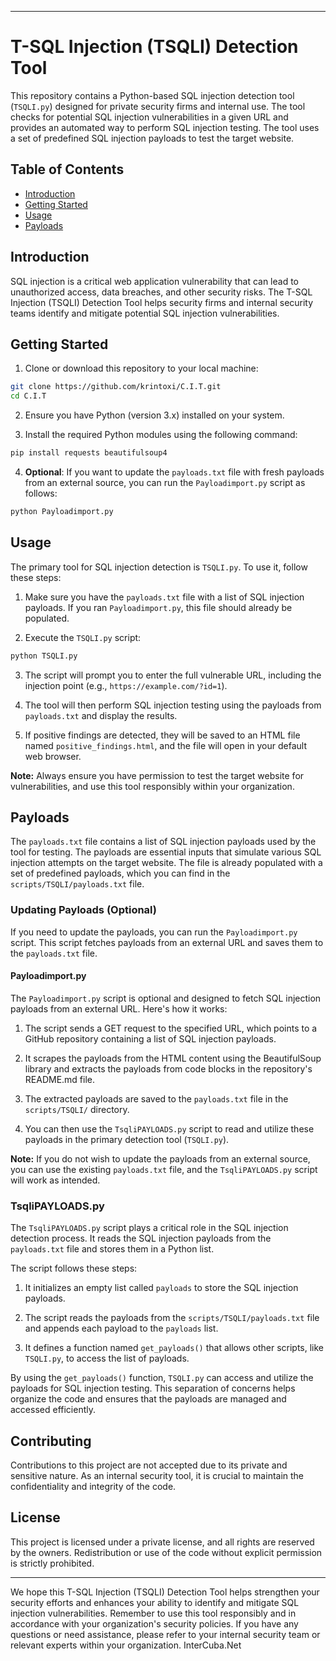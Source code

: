 
---

# T-SQL Injection (TSQLI) Detection Tool

This repository contains a Python-based SQL injection detection tool (`TSQLI.py`) designed for private security firms and internal use. The tool checks for potential SQL injection vulnerabilities in a given URL and provides an automated way to perform SQL injection testing. The tool uses a set of predefined SQL injection payloads to test the target website.

## Table of Contents

- [Introduction](#introduction)
- [Getting Started](#getting-started)
- [Usage](#usage)
- [Payloads](#payloads)


## Introduction

SQL injection is a critical web application vulnerability that can lead to unauthorized access, data breaches, and other security risks. The T-SQL Injection (TSQLI) Detection Tool helps security firms and internal security teams identify and mitigate potential SQL injection vulnerabilities.

## Getting Started

1. Clone or download this repository to your local machine:

```bash
git clone https://github.com/krintoxi/C.I.T.git
cd C.I.T
```

2. Ensure you have Python (version 3.x) installed on your system.

3. Install the required Python modules using the following command:

```bash
pip install requests beautifulsoup4
```

4. **Optional**: If you want to update the `payloads.txt` file with fresh payloads from an external source, you can run the `Payloadimport.py` script as follows:

```bash
python Payloadimport.py
```

## Usage

The primary tool for SQL injection detection is `TSQLI.py`. To use it, follow these steps:

1. Make sure you have the `payloads.txt` file with a list of SQL injection payloads. If you ran `Payloadimport.py`, this file should already be populated.

2. Execute the `TSQLI.py` script:

```bash
python TSQLI.py
```

3. The script will prompt you to enter the full vulnerable URL, including the injection point (e.g., `https://example.com/?id=1`).

4. The tool will then perform SQL injection testing using the payloads from `payloads.txt` and display the results.

5. If positive findings are detected, they will be saved to an HTML file named `positive_findings.html`, and the file will open in your default web browser.

**Note:** Always ensure you have permission to test the target website for vulnerabilities, and use this tool responsibly within your organization.

## Payloads

The `payloads.txt` file contains a list of SQL injection payloads used by the tool for testing. The payloads are essential inputs that simulate various SQL injection attempts on the target website. The file is already populated with a set of predefined payloads, which you can find in the `scripts/TSQLI/payloads.txt` file.

### Updating Payloads (Optional)

If you need to update the payloads, you can run the `Payloadimport.py` script. This script fetches payloads from an external URL and saves them to the `payloads.txt` file.

#### Payloadimport.py

The `Payloadimport.py` script is optional and designed to fetch SQL injection payloads from an external URL. Here's how it works:

1. The script sends a GET request to the specified URL, which points to a GitHub repository containing a list of SQL injection payloads.

2. It scrapes the payloads from the HTML content using the BeautifulSoup library and extracts the payloads from code blocks in the repository's README.md file.

3. The extracted payloads are saved to the `payloads.txt` file in the `scripts/TSQLI/` directory.

4. You can then use the `TsqliPAYLOADS.py` script to read and utilize these payloads in the primary detection tool (`TSQLI.py`).

**Note:** If you do not wish to update the payloads from an external source, you can use the existing `payloads.txt` file, and the `TsqliPAYLOADS.py` script will work as intended.

### TsqliPAYLOADS.py

The `TsqliPAYLOADS.py` script plays a critical role in the SQL injection detection process. It reads the SQL injection payloads from the `payloads.txt` file and stores them in a Python list.

The script follows these steps:

1. It initializes an empty list called `payloads` to store the SQL injection payloads.

2. The script reads the payloads from the `scripts/TSQLI/payloads.txt` file and appends each payload to the `payloads` list.

3. It defines a function named `get_payloads()` that allows other scripts, like `TSQLI.py`, to access the list of payloads.

By using the `get_payloads()` function, `TSQLI.py` can access and utilize the payloads for SQL injection testing. This separation of concerns helps organize the code and ensures that the payloads are managed and accessed efficiently.

## Contributing

Contributions to this project are not accepted due to its private and sensitive nature. As an internal security tool, it is crucial to maintain the confidentiality and integrity of the code.

## License

This project is licensed under a private license, and all rights are reserved by the owners. Redistribution or use of the code without explicit permission is strictly prohibited.

---

We hope this T-SQL Injection (TSQLI) Detection Tool helps strengthen your security efforts and enhances your ability to identify and mitigate SQL injection vulnerabilities. Remember to use this tool responsibly and in accordance with your organization's security policies. If you have any questions or need assistance, please refer to your internal security team or relevant experts within your organization.
InterCuba.Net